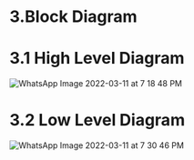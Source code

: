 # 3.Block Diagram
   # 3.1 High Level Diagram
 
   ![WhatsApp Image 2022-03-11 at 7 18 48 PM](https://user-images.githubusercontent.com/98879001/157881012-9a000de6-594f-441d-8c0e-dbb74185a091.jpeg)
   # 3.2 Low Level Diagram
   ![WhatsApp Image 2022-03-11 at 7 30 46 PM](https://user-images.githubusercontent.com/98879001/157882656-914b3c3b-cf8d-44d1-8d72-02cff11fc26a.jpeg)



